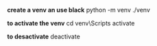 **create a venv an use black**
python -m venv ./venv

**to activate the venv**
cd venv\Scripts
activate

**to desactivate**
deactivate

